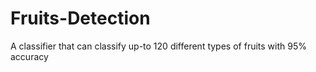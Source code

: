# Fruits-Detection
A classifier that can classify up-to 120 different types of fruits with 95% accuracy
